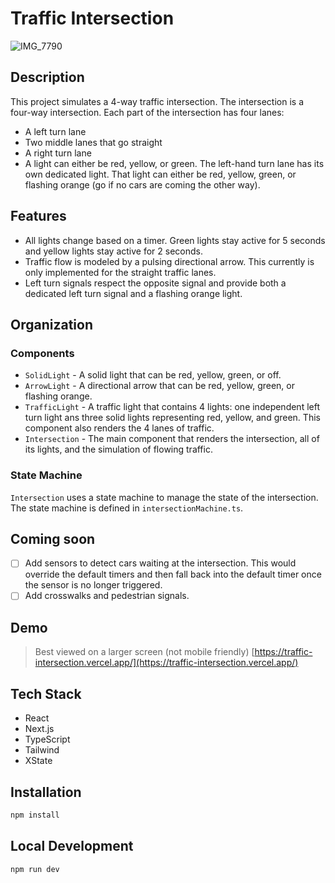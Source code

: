 # Traffic Intersection

![IMG_7790](https://github.com/cdonohue/traffic-intersection/assets/1928846/2291cb7b-0554-4703-bf9f-41609f5d56af)

## Description

This project simulates a 4-way traffic intersection.
The intersection is a four-way intersection. Each part of the intersection has four lanes:

- A left turn lane
- Two middle lanes that go straight
- A right turn lane
- A light can either be red, yellow, or green.
  The left-hand turn lane has its own dedicated light. That light can either be red, yellow, green, or flashing orange (go if no cars are coming the other way).

## Features

- All lights change based on a timer. Green lights stay active for 5 seconds and yellow lights stay active for 2 seconds.
- Traffic flow is modeled by a pulsing directional arrow. This currently is only implemented for the straight traffic lanes.
- Left turn signals respect the opposite signal and provide both a dedicated left turn signal and a flashing orange light.

## Organization

### Components

- `SolidLight` - A solid light that can be red, yellow, green, or off.
- `ArrowLight` - A directional arrow that can be red, yellow, green, or flashing orange.
- `TrafficLight` - A traffic light that contains 4 lights: one independent left turn light ans three solid lights representing red, yellow, and green. This component also renders the 4 lanes of traffic.
- `Intersection` - The main component that renders the intersection, all of its lights, and the simulation of flowing traffic.

### State Machine

`Intersection` uses a state machine to manage the state of the intersection. The state machine is defined in `intersectionMachine.ts`.

## Coming soon

- [ ] Add sensors to detect cars waiting at the intersection. This would override the default timers and then fall back into the default timer once the sensor is no longer triggered.
- [ ] Add crosswalks and pedestrian signals.

## Demo

> Best viewed on a larger screen (not mobile friendly)
> [https://traffic-intersection.vercel.app/](https://traffic-intersection.vercel.app/)

## Tech Stack

- React
- Next.js
- TypeScript
- Tailwind
- XState

## Installation

```bash
npm install
```

## Local Development

```bash
npm run dev
```
